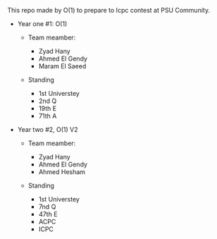 This repo made by O(1) to prepare to Icpc contest at PSU Community.

- Year one #1: O(1)
    - Team meamber:
        - Zyad Hany
        - Ahmed El Gendy
        - Maram El Saeed
    
    - Standing
        - 1st Universtey
        - 2nd Q
        - 19th E
        - 71th A


- Year two #2, O(1) V2
    - Team meamber:
        - Zyad Hany
        - Ahmed El Gendy
        - Ahmed Hesham
    
    - Standing
        - 1st Universtey
        - 7nd Q
        - 47th E
        - ACPC
        - ICPC

